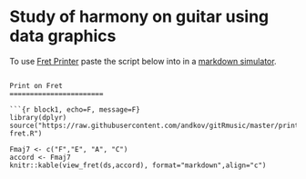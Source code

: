 Study of harmony on guitar using data graphics
===

To use [Fret Printer](https://github.com/andkov/gitRmusic/blob/master/print-fret.R) paste the script below into in a [markdown simulator](https://opencpu.ocpu.io/markdownapp/www/).

```

Print on Fret
=======================

```{r block1, echo=F, message=F}
library(dplyr)
source("https://raw.githubusercontent.com/andkov/gitRmusic/master/print-fret.R")
```

```{r block2, echo=T}
Fmaj7 <- c("F","E", "A", "C")
accord <- Fmaj7
knitr::kable(view_fret(ds,accord), format="markdown",align="c")
```


```

